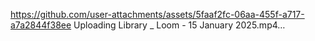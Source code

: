 
https://github.com/user-attachments/assets/5faaf2fc-06aa-455f-a717-a7a2844f38ee
Uploading Library _ Loom - 15 January 2025.mp4…

